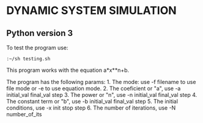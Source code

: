 # DYNAMIC SYSTEM SIMULATION

## Python version 3

To test the program use:

	:~/sh testing.sh

This program works with the equation a*x**n+b.

The program has the following params:
	1. The mode: use -f filename to use file mode or -e to use equation mode.
	2. The coeficient or "a", use -a initial_val final_val step
	3. The power or "n", use -n initial_val final_val step
	4. The constant term or "b", use -b initial_val final_val step
	5. The initial conditions, use -x init stop step
	6. The number of iterations, use -N number_of_its
